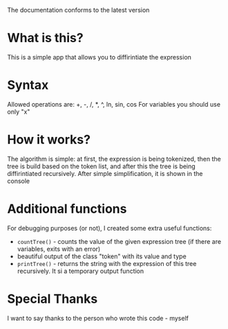 The documentation conforms to the latest version  
# What is this?  
This is a simple app that allows you to diffirintiate the expression
# Syntax  
Allowed operations are: +, -, /, \*, ^, ln, sin, cos
For variables you should use only "x"

# How it works?  
The algorithm is simple: at first, the expression is being tokenized, then the tree is build based on the token list, and after this the tree is being diffirintiated recursively. After simple simplification, it is shown in the console

# Additional functions  
For debugging purposes (or not), I created some extra useful functions:
- ``countTree()`` - counts the value of the given expression tree (if there are variables, exits with an error)
- beautiful output of the class "token" with its value and type
- ``printTree()`` - returns the string with the expression of this tree recursively. It si a temporary output function  

# Special Thanks  
I want to say thanks to the person who wrote this code - myself  
